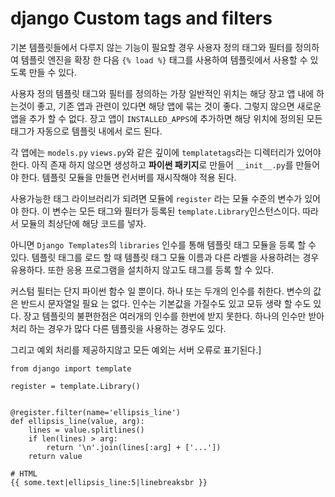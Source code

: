 # django Custom tags and filters

기본 템플릿들에서 다루지 않는 기능이 필요할 경우 사용자 정의 태그와 필터를 정의하여 템플릿 엔진을 확장 한 다음 `{% load %}` 태그를 사용하여 템플릿에서 사용할 수 있도록 만들 수 있다.

사용자 정의 템플릿 태그와 필터를 정의하는 가장 일반적인 위치는 해당 장고 앱 내에 하는것이 좋고, 기존 앱과 관련이 있다면 해당 앱에 묶는 것이 좋다. 그렇지 않으면 새로운 앱을 추가 할 수 없다. 장고 앱이 `INSTALLED_APPS`에 추가하면 해당 위치에 정의된 모든 태그가 자동으로 템플릿 내에서 로드 된다.

각 앱에는 `models.py` `views.py`와 같은 깊이에 `templatetags`라는 디렉터리가 있어야 한다. 아직 존재 하지 않으면 생성하고 **파이썬 패키지**로 만들어 `__init__.py`를 만들어야 한다. 
템플릿 모듈을 만들면 런서버를 재시작해야 적용 된다.

사용가능한 태그 라이브러리가 되려면 모듈에 `register` 라는 모듈 수준의 변수가 있어야 한다. 이 변수는 모든 태그와 필터가 등록된 `template.Library`인스턴스이다. 따라서 모듈의 최상단에 해당 코드를 넣자.

아니면 `Django Templates`의 `libraries` 인수를 통해 템플릿 태그 모듈을 등록 할 수 있다. 템플릿 태그를 로드 할 때 템플릿 태그 모듈 이름과 다른 라벨을 사용하려는 경우 유용하다. 또한 응용 프로그램을 설치하지 않고도 태그를 등록 할 수 있다.

커스텀 필터는 단지 파이썬 함수 일 뿐이다. 하나 또는 두개의 인수를 취한다. 변수의 값은 반드시 문자열일 필요 는 없다. 인수는 기본값을 가질수도 있고 모듀 생략 할 수도 있다.
장고 템플릿의 불편한점은 여러개의 인수를 한번에 받지 못한다. 하나의 인수만 받아 처리 하는 경우가 많다 다른 템플릿을 사용하는 경우도 있다.

그리고 예외 처리를 제공하지않고 모든 예외는 서버 오류로 표기된다.]
```
from django import template

register = template.Library()


@register.filter(name='ellipsis_line')
def ellipsis_line(value, arg):
    lines = value.splitlines()
    if len(lines) > arg:
        return '\n'.join(lines[:arg] + ['...'])
    return value
```

```
# HTML
{{ some.text|ellipsis_line:5|linebreaksbr }}
```
